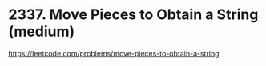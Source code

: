 # 2337. Move Pieces to Obtain a String (medium)

https://leetcode.com/problems/move-pieces-to-obtain-a-string

